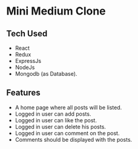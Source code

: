 # Mini Medium Clone

## Tech Used
- React
- Redux
- ExpressJs
- NodeJs
- Mongodb (as Database).

## Features
- A home page where all posts will be listed.
- Logged in user can add posts.
- Logged in user can like the post.
- Logged in user can delete his posts.
- Logged in user can comment on the post.
- Comments should be displayed with the posts.
